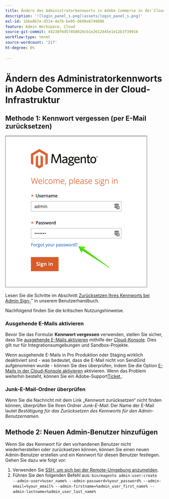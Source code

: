 ```yaml
---
title: Ändern des Administratorkennworts in Adobe Commerce in der Cloud-Infrastruktur
description: '![login_panel_s.png](assets/login_panel_s.png)'
exl-id: 1b6e867e-d314-4e7b-be95-d699e6749896
feature: Admin Workspace, Cloud
source-git-commit: 44238f6d57458028cb1e2612d45e1e12b3f39916
workflow-type: tm+mt
source-wordcount: '217'
ht-degree: 0%

---
```


# Ändern des Administratorkennworts in Adobe Commerce in der Cloud-Infrastruktur

## Methode 1: Kennwort vergessen (per E-Mail zurücksetzen)

![login_panel_s.png](assets/login_panel_s.png)

Lesen Sie die Schritte im Abschnitt [Zurücksetzen Ihres Kennworts bei Admin Sign-](https://experienceleague.adobe.com/docs/commerce-admin/start/admin/admin-signin.html?lang=de#admin-sign-in)&quot; in unserem Benutzerhandbuch.

Nachfolgend finden Sie die kritischen Nutzungshinweise.

### Ausgehende E-Mails aktivieren

Bevor Sie das Formular **Kennwort vergessen** verwenden, stellen Sie sicher, dass Sie [ausgehende E-Mails aktivieren](https://experienceleague.adobe.com/docs/commerce-cloud-service/user-guide/project/outgoing-emails.html?lang=de) mithilfe der [Cloud-Konsole](https://experienceleague.adobe.com/docs/commerce-cloud-service/user-guide/project/overview.html?lang=de). Dies gilt nur für Integrationsumgebungen und Sandbox-Projekte.

Wenn ausgehende E-Mails in Pro Produktion oder Staging wirklich deaktiviert sind - was bedeutet, dass die E-Mail nicht von SendGrid aufgenommen wurde - können Sie dies überprüfen, indem Sie die Option [E-Mails in der Cloud-Konsole aktivieren](https://experienceleague.adobe.com/de/docs/commerce-on-cloud/user-guide/project/outgoing-emails#enable-emails-in-the-cli) aktivieren. Wenn das Problem weiterhin besteht, können Sie ein Adobe-Support[Ticket ](https://experienceleague.adobe.com/de/docs/commerce-knowledge-base/kb/help-center-guide/magento-help-center-user-guide).

### Junk-E-Mail-Ordner überprüfen

Wenn Sie die Nachricht mit dem Link „Kennwort zurücksetzen“ nicht finden können, überprüfen Sie Ihren Ordner *Junk-E-Mail*. Der Name der E-Mail lautet *Bestätigung für das Zurücksetzen des Kennworts für den Admin-Benutzernamen*.

## Methode 2: Neuen Admin-Benutzer hinzufügen

Wenn Sie das Kennwort für den vorhandenen Benutzer nicht wiederherstellen oder zurücksetzen können, können Sie einen neuen Admin-Benutzer erstellen und ein Kennwort für diesen Benutzer festlegen. Gehen Sie dazu wie folgt vor:

1. Verwenden Sie [SSH, um sich bei der Remote-Umgebung anzumelden](https://experienceleague.adobe.com/docs/commerce-cloud-service/user-guide/develop/secure-connections.html?lang=de).
1. Führen Sie den folgenden Befehl aus: `bin/magento admin:user:create   --admin-user=%user_name% --admin-password=%your_password% --admin-email=%your_email% --admin-firstname=%admin_user_first_name% --admin-lastname=%admin_user_last_name%`

